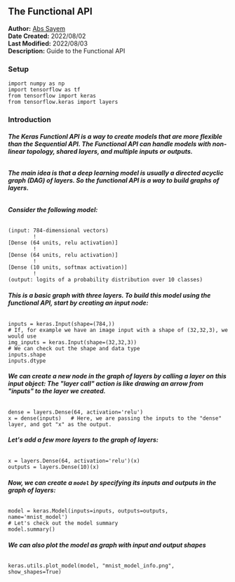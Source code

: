 ## **The Functional API**
**Author:** [Abs Sayem](https://github.com/abs-sayem)<br>
**Date Created:** 2022/08/02<br>
**Last Modified:** 2022/08/03<br>
**Description:** Guide to the Functional API

### **Setup**
```
import numpy as np
import tensorflow as tf
from tensorflow import keras
from tensorflow.keras import layers
```

### **Introduction**
###### **The **Keras Functionl API** is a way to create models that are more flexible than the Sequential API. The Functional API can handle models with non-linear topology, shared layers, and multiple inputs or outputs.**
###### **The main idea is that a deep learning model is usually a directed acyclic graph (DAG) of layers. So the functional API is a way to build ***graphs of layers***.**

###### **Consider the following model:**
```
(input: 784-dimensional vectors)
        !
[Dense (64 units, relu activation)]
        !
[Dense (64 units, relu activation)]
        !
[Dense (10 units, softmax activation)]
        !
(output: logits of a probability distribution over 10 classes)
```
###### **This is a basic graph with three layers. To build this model using the functional API, start by creating an input node:**
```
inputs = keras.Input(shape=(784,))
# If, for example we have an image input with a shape of (32,32,3), we would use
img_inputs = keras.Input(shape=(32,32,3))
# We can check out the shape and data type
inputs.shape
inputs.dtype
```
###### **We can create a new node in the graph of layers by calling a layer on this input object: The "layer call" action is like drawing an arrow from "inputs" to the layer we created.**
```
dense = layers.Dense(64, activation='relu')
x = dense(inputs)   # Here, we are passing the inputs to the "dense" layer, and got "x" as the output.
```
###### **Let's add a few more layers to the graph of layers:**
```
x = layers.Dense(64, activation='relu')(x)
outputs = layers.Dense(10)(x)
```
###### **Now, we can create a `model` by specifying its inputs and outputs in the graph of layers:**
```
model = keras.Model(inputs=inputs, outputs=outputs, name='mnist_model')
# Let's check out the model summary
model.summary()
```
###### **We can also plot the model as graph with input and output shapes**
```
keras.utils.plot_model(model, "mnist_model_info.png", show_shapes=True)
```
